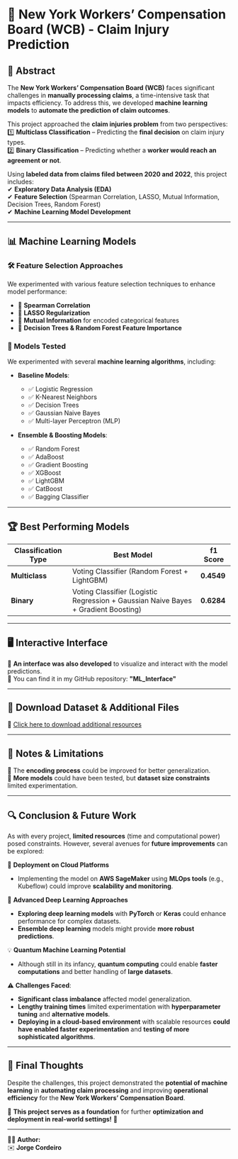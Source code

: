 # 🏥 **New York Workers’ Compensation Board (WCB) - Claim Injury Prediction**  

## **📌 Abstract**  
The **New York Workers’ Compensation Board (WCB)** faces significant challenges in **manually processing claims**, a time-intensive task that impacts efficiency. To address this, we developed **machine learning models** to **automate the prediction of claim outcomes**.  

This project approached the **claim injuries problem** from two perspectives:  
1️⃣ **Multiclass Classification** – Predicting the **final decision** on claim injury types.  
2️⃣ **Binary Classification** – Predicting whether a **worker would reach an agreement or not**.  

Using **labeled data from claims filed between 2020 and 2022**, this project includes:  
✔ **Exploratory Data Analysis (EDA)**  
✔ **Feature Selection** (Spearman Correlation, LASSO, Mutual Information, Decision Trees, Random Forest)  
✔ **Machine Learning Model Development**  

---

## **📊 Machine Learning Models**  

### **🛠 Feature Selection Approaches**  
We experimented with various feature selection techniques to enhance model performance:  
- 📌 **Spearman Correlation**  
- 📌 **LASSO Regularization**  
- 📌 **Mutual Information** for encoded categorical features  
- 📌 **Decision Trees & Random Forest Feature Importance**  

### **🚀 Models Tested**  
We experimented with several **machine learning algorithms**, including:  
- **Baseline Models**:  
  - ✅ Logistic Regression  
  - ✅ K-Nearest Neighbors  
  - ✅ Decision Trees  
  - ✅ Gaussian Naive Bayes  
  - ✅ Multi-layer Perceptron (MLP)  

- **Ensemble & Boosting Models**:  
  - ✅ Random Forest  
  - ✅ AdaBoost  
  - ✅ Gradient Boosting  
  - ✅ XGBoost  
  - ✅ LightGBM  
  - ✅ CatBoost  
  - ✅ Bagging Classifier  

---

## **🏆 Best Performing Models**  

| Classification Type | Best Model | f1 Score |
|---------------------|--------------------------|---------|
| **Multiclass** | Voting Classifier (Random Forest + LightGBM) | **0.4549** |
| **Binary** | Voting Classifier (Logistic Regression + Gaussian Naive Bayes + Gradient Boosting) | **0.6284** |

---

## **🖥️ Interactive Interface**  
📌 **An interface was also developed** to visualize and interact with the model predictions.  
🔗 You can find it in my GitHub repository: **"ML_Interface"**  

---

## **📂 Download Dataset & Additional Files**  
🔗 [Click here to download additional resources](https://liveeduisegiunl-my.sharepoint.com/:f:/g/personal/20230083_novaims_unl_pt/EkvfYn9s0UpMgLeSkQteCVcBaRuXNhLBVwmiu1B8llVeTQ?e=XjOuHL)  

---

## **📌 Notes & Limitations**  

🔹 The **encoding process** could be improved for better generalization.  
🔹 **More models** could have been tested, but **dataset size constraints** limited experimentation.  

---

## **🔍 Conclusion & Future Work**  

As with every project, **limited resources** (time and computational power) posed constraints. However, several avenues for **future improvements** can be explored:  

🚀 **Deployment on Cloud Platforms**  
- Implementing the model on **AWS SageMaker** using **MLOps tools** (e.g., Kubeflow) could improve **scalability and monitoring**.  

🧠 **Advanced Deep Learning Approaches**  
- **Exploring deep learning models** with **PyTorch** or **Keras** could enhance performance for complex datasets.  
- **Ensemble deep learning** models might provide **more robust predictions**.  

💡 **Quantum Machine Learning Potential**  
- Although still in its infancy, **quantum computing** could enable **faster computations** and better handling of **large datasets**.  

⚠ **Challenges Faced**:  
- **Significant class imbalance** affected model generalization.  
- **Lengthy training times** limited experimentation with **hyperparameter tuning** and **alternative models**.  
- **Deploying in a cloud-based environment** with scalable resources **could have enabled faster experimentation** and **testing of more sophisticated algorithms**.  

---

## 📢 **Final Thoughts**  
Despite the challenges, this project demonstrated the **potential of machine learning** in **automating claim processing** and improving **operational efficiency** for the **New York Workers’ Compensation Board**.  

📌 **This project serves as a foundation** for further **optimization and deployment in real-world settings!** 🚀  

---

👨‍💻 **Author:**  
✉️ **Jorge Cordeiro**  


